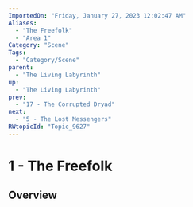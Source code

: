 ```yaml
---
ImportedOn: "Friday, January 27, 2023 12:02:47 AM"
Aliases:
  - "The Freefolk"
  - "Area 1"
Category: "Scene"
Tags:
  - "Category/Scene"
parent:
  - "The Living Labyrinth"
up:
  - "The Living Labyrinth"
prev:
  - "17 - The Corrupted Dryad"
next:
  - "5 - The Lost Messengers"
RWtopicId: "Topic_9627"
---
```

# 1 - The Freefolk
## Overview
